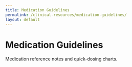 ```yaml
---
title: Medication Guidelines
permalink: /clinical-resources/medication-guidelines/
layout: default
---
```


# Medication Guidelines

Medication reference notes and quick-dosing charts.

